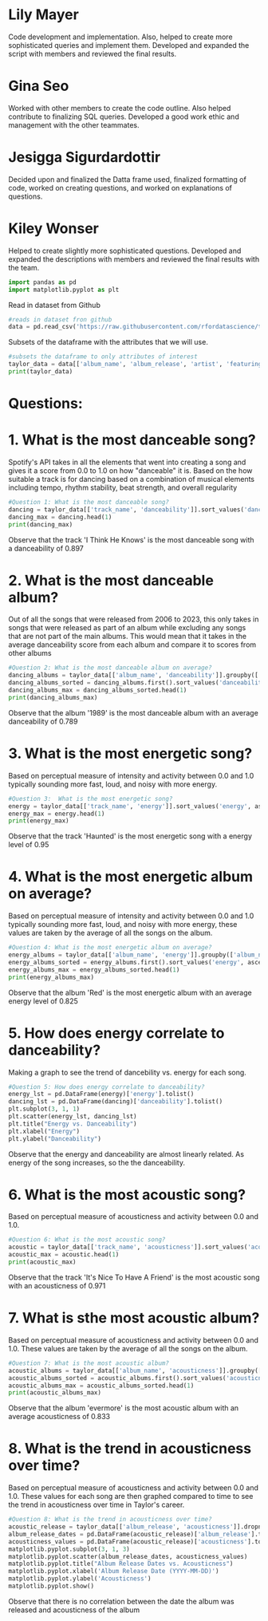 # Lily Mayer
Code development and implementation. Also, helped to create more sophisticated queries and implement them. Developed and expanded the script with members and reviewed the final results. 


# Gina Seo
Worked with other members to create the code outline. Also helped contribute to finalizing SQL queries. Developed a good work ethic and management with the other teammates.


# Jesigga Sigurdardottir 
Decided upon and finalized the Datta frame used, finalized formatting of code, worked on creating questions, and worked on explanations of questions.  

# Kiley Wonser
Helped to create slightly more sophisticated questions. Developed and expanded the descriptions with members and reviewed the final results with the team.


```python
import pandas as pd
import matplotlib.pyplot as plt
```


Read in dataset from Github
```python
#reads in dataset fron github
data = pd.read_csv('https://raw.githubusercontent.com/rfordatascience/tidytuesday/master/data/2023/2023-10-17/taylor_all_songs.csv')
```


Subsets of the dataframe with the attributes that we will use.
```python
#subsets the dataframe to only attributes of interest
taylor_data = data[['album_name', 'album_release', 'artist', 'featuring', 'track_name', 'danceability', 'energy', 'acousticness']]
print(taylor_data)
```


# Questions:
# 1. What is the most danceable song?
 Spotify's API takes in all the elements that went into creating a song and gives it a score from 0.0 to 1.0 on how "danceable" it is. Based on the how suitable a track is for dancing based on a combination of musical elements including tempo, rhythm stability, beat strength, and overall regularity

 ```python
#Question 1: What is the most danceable song?
dancing = taylor_data[['track_name', 'danceability']].sort_values('danceability', ascending=False)
dancing_max = dancing.head(1)
print(dancing_max)
```
Observe that the track 'I Think He Knows' is the most danceable song with a danceability of 0.897


# 2. What is the most danceable album? 
 Out of all the songs that were released from 2006 to 2023, this only takes in songs that were released as part of an album while excluding any songs that are not part of the main albums. This would mean that it takes in the average danceability score from each album and compare it to scores from other albums

 ```python
#Question 2: What is the most danceable album on average?
dancing_albums = taylor_data[['album_name', 'danceability']].groupby(['album_name'])
dancing_albums_sorted = dancing_albums.first().sort_values('danceability', ascending=False)
dancing_albums_max = dancing_albums_sorted.head(1)
print(dancing_albums_max)
```
Observe that the album '1989' is the most danceable album with an average danceability of 0.789


# 3. What is the most energetic song?
Based on perceptual measure of intensity and activity between 0.0 and 1.0 typically sounding more fast, loud, and noisy with more energy.

```python
#Question 3:  What is the most energetic song?
energy = taylor_data[['track_name', 'energy']].sort_values('energy', ascending=False)
energy_max = energy.head(1)
print(energy_max)
```
Observe that the track 'Haunted' is the most energetic song with a energy level of 0.95


# 4. What is the most energetic album on average?
Based on perceptual measure of intensity and activity between 0.0 and 1.0 typically sounding more fast, loud, and noisy with more energy, these values are taken by the average of all the songs on the album.

```python
#Question 4: What is the most energetic album on average?
energy_albums = taylor_data[['album_name', 'energy']].groupby(['album_name'])
energy_albums_sorted = energy_albums.first().sort_values('energy', ascending=False)
energy_albums_max = energy_albums_sorted.head(1)
print(energy_albums_max)
```
Observe that the album 'Red' is the most energetic album with an average energy level of 0.825


# 5. How does energy correlate to danceability?
Making a graph to see the trend of dancebility vs. energy for each song.

```python
#Question 5: How does energy correlate to danceability?
energy_lst = pd.DataFrame(energy)['energy'].tolist()
dancing_lst = pd.DataFrame(dancing)['danceability'].tolist()
plt.subplot(3, 1, 1)
plt.scatter(energy_lst, dancing_lst)
plt.title("Energy vs. Danceability")
plt.xlabel("Energy")
plt.ylabel("Danceability")
```
Observe that the energy and danceability are almost linearly related. As energy of the song increases, so the the danceability.


# 6. What is the most acoustic song?
Based on perceptual measure of acousticness and activity between 0.0 and 1.0.
```python
#Question 6: What is the most acoustic song?
acoustic = taylor_data[['track_name', 'acousticness']].sort_values('acousticness', ascending=False)
acoustic_max = acoustic.head(1)
print(acoustic_max)
```
Observe that the track 'It's Nice To Have A Friend' is the most acoustic song with an acousticness of 0.971


# 7. What is sthe most acoustic album?
Based on perceptual measure of acousticness and activity between 0.0 and 1.0. These values are taken by the average of all the songs on the album.
```python
#Question 7: What is the most acoustic album?
acoustic_albums = taylor_data[['album_name', 'acousticness']].groupby(['album_name'])
acoustic_albums_sorted = acoustic_albums.first().sort_values('acousticness', ascending=False)
acoustic_albums_max = acoustic_albums_sorted.head(1)
print(acoustic_albums_max)
```
Observe that the album 'evermore' is the most acoustic album with an average acousticness of 0.833


# 8. What is the trend in acousticness over time?
Based on perceptual measure of acousticness and activity between 0.0 and 1.0. These values for each song are then graphed compared to time to see the trend in acousticness over time in Taylor's career.
```python
#Question 8: What is the trend in acousticness over time?
acoustic_release = taylor_data[['album_release', 'acousticness']].dropna().sort_values('album_release', ascending=True)
album_release_dates = pd.DataFrame(acoustic_release)['album_release'].tolist()
acousticness_values = pd.DataFrame(acoustic_release)['acousticness'].tolist()
matplotlib.pyplot.subplot(3, 1, 3)
matplotlib.pyplot.scatter(album_release_dates, acousticness_values)
matplotlib.pyplot.title("Album Release Dates vs. Acousticness")
matplotlib.pyplot.xlabel('Album Release Date (YYYY-MM-DD)')
matplotlib.pyplot.ylabel('Acousticness')
matplotlib.pyplot.show()
```
Observe that there is no correlation between the date the album was released and acousticness of the album